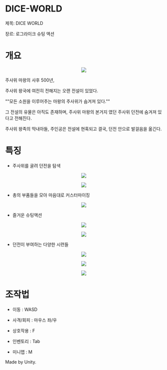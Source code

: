# DICE-WORLD
제목: DICE WORLD

장르: 로그라이크 슈팅 액션

# 개요

<p align = "center">
<img src = "https://github.com/NCTp/DICE-WORLD/assets/45461452/8231bfaf-8dbd-45a2-8f67-af03c6acc4d4">
</p>


주사위 마왕의 사후 500년,

주사위 왕국에 여전히 전해지는 오랜 전설이 있었다.

""모든 소원을 이루어주는 마왕의 주사위가 숨겨져 있다.""

그 전설의 유물은 아직도 존재하며,
주사위 마왕의 본거지 였던 주사위 던전에 숨겨져 있다고 전해진다.

주사위 왕족의 막내아들, 주인공은 전설에 현혹되고 결국,
던전 안으로 발걸음을 옮긴다.


# 특징

* 주사위를 굴려 던전을 탐색
 
 <p align = "center">
 <img src = "https://github.com/NCTp/DICE-WORLD/assets/45461452/0fdae1c2-4416-41d7-bed8-f2eb6671b060">
 </p>

 <p align = "center">
 <img src = "https://github.com/NCTp/DICE-WORLD/assets/45461452/baf189b2-f630-4922-a596-9dcbab9e5683">
 </p>


* 총의 부품들을 모아 마음대로 커스터마이징

 <p align = "center">
 <img src = "https://github.com/NCTp/DICE-WORLD/assets/45461452/e8aa0f03-7845-4be4-b6e0-a893c6d16997">
 </p>



* 즐거운 슈팅액션
  
 <p align = "center">
 <img src = "https://github.com/NCTp/DICE-WORLD/assets/45461452/47ae0559-c007-4fc9-8547-1c4c57eb14ec">
 </p>
 
 <p align = "center">
 <img src = "https://github.com/NCTp/DICE-WORLD/assets/45461452/0bb9f70d-2ed8-4954-a2c9-ebf6849f97f7">
 </p>
 
* 던전이 부여하는 다양한 시련들

<p align = "center">
<img src = "https://github.com/NCTp/DICE-WORLD/assets/45461452/6ad13ae0-6519-4ab6-a61c-2a4f07f79b87">
</p>

<p align = "center">
<img src = "https://github.com/NCTp/DICE-WORLD/assets/45461452/c914a724-13b8-44b5-b0cf-bb54cbd8ec2c">
</p>

<p align = "center">
<img src = "https://github.com/NCTp/DICE-WORLD/assets/45461452/67ff7cbd-550c-4482-bd01-bfe772622b65">
</p>

# 조작법

* 이동 : WASD

* 사격/회피 : 마우스 좌/우

* 상호작용 : F

* 인벤토리 : Tab

* 미니맵 : M


Made by Unity.
